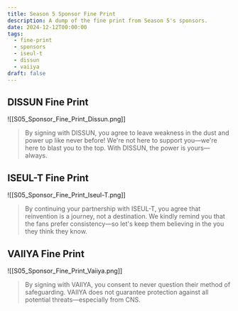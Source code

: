 ```yaml
---
title: Season 5 Sponsor Fine Print
description: A dump of the fine print from Season 5's sponsors.
date: 2024-12-12T00:00:00
tags:
  - fine-print
  - sponsors
  - iseul-t
  - dissun
  - vaiiya
draft: false
---
```

## DISSUN Fine Print

![[S05_Sponsor_Fine_Print_Dissun.png]]

>By signing with DISSUN, you agree to leave weakness in the dust and power up like never before! We're not here to support you—we're here to blast you to the top. With DISSUN, the power is yours—always.

## ISEUL-T Fine Print

![[S05_Sponsor_Fine_Print_Iseul-T.png]]

>By continuing your partnership with ISEUL-T, you agree that reinvention is a journey, not a destination. We kindly remind you that the fans prefer consistency—so let's keep them believing in the you they think they know.

## VAIIYA Fine Print

![[S05_Sponsor_Fine_Print_Vaiiya.png]]

>By signing with VAIIYA, you consent to never question their method of safeguarding. VAIIYA does not guarantee protection against all potential threats—especially from CNS.
